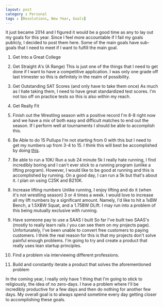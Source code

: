 ```yaml
---
layout: post
category : Personal
tags : [Resolutions, New Year, Goals]
---
```

It just became 2014 and I figured it would be a good time as any to lay out my goals for this year. 
Since I feel more accountable if I fail my goals publicly, I decided to post them here. Some of the main goals 
have sub-goals that I need to meet if I want to fulfill the main goal.

1. Get Into a Great College
 1. Get Straight A's (A Range) 
 This is just one of the things that I need to get done if I want to have a competitive application. I was only 
 one grade off last trimester so this is definitely in the realm of possibility.  
 2. Get Outstanding SAT Scores (and only have to take them once)
 As much as I hate taking them, I need to have great standardized test scores. I'm not too off on practice
 tests so this is also within my reach.
 
2. Get Really Fit
 1. Finish out the Wrestling season with a positive record
 I'm 8-8 right now and we have a mix of both easy and difficult matches to end out the season. If I perform well
 at tournaments I should be able to accomplish this.
 2. Be Able to do 15 Pullups
 I'm not starting from 0 with this but I need to get my numbers up from 3-4 to 15. I think this will best be
 accomplished by doing <a href="http://manlypat.wordpress.com/2009/02/24/armstrong-pull-up-program/">this</a>. 
 3. Be able to run a 10K/ Run a sub 24 minute 5k
 I really hate running, I find incredibly boring and I can't ever stick to a running program (unlike a lifting program).
 However, I would like to be good at running and this is accomplished by running. On a good day, I can run a 5k but
 that's about it. I plan on using C25K and B210K.
 4. Increase lifting numbers
 Unlike running, I enjoy lifting and do it (when it's not wrestling season) 3 or 4 times a week. I would love to
 increase all my lift numbers by a significant amount. Namely, I'd like to hit a 1xBW Bench, a 1.5XBW Squat, and a 
 1.75BW DLift. I may run into a problem of this being mutually exclusive with running. 

3. Have someone pay to use a SAAS I built 
So far I've built two SAAS's (mostly to really learn rails / you can see them on my projects page). Unfortunately,
I've been unable to convert free customers to paying customers. I think the real reason for this is that my projects
don't solve painful enough problems. I'm going to try and create a product that really uses lean startup principles.
 1. Find a problem via interviewing different professions.
 2. Build and constantly iterate a product that solves the aforementioned problem 
 
 In the coming year, I really only have 1 thing that I'm going to stick to religiously, the idea of no zero-days. 
 I have a problem where I'll be incredibly productive for a few days and then do nothing for another few days. My 
 overall goal is to always spend sometime every day getting closer to accomplishing these goals.